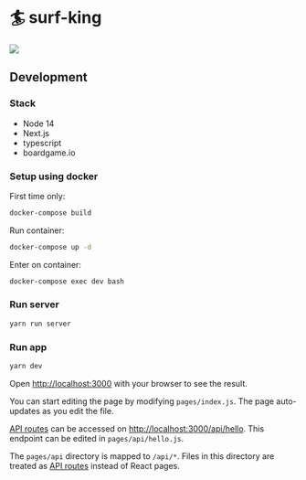 # 🏄 surf-king

![](media/board.png)

## Development

### Stack
- Node 14
- Next.js
- typescript
- boardgame.io

### Setup using docker

First time only:
```bash
docker-compose build
```

Run container:
```bash
docker-compose up -d
```

Enter on container:
```bash
docker-compose exec dev bash
```

### Run server

```bash
yarn run server
```

### Run app

```bash
yarn dev
```

Open [http://localhost:3000](http://localhost:3000) with your browser to see the result.

You can start editing the page by modifying `pages/index.js`. The page auto-updates as you edit the file.

[API routes](https://nextjs.org/docs/api-routes/introduction) can be accessed on [http://localhost:3000/api/hello](http://localhost:3000/api/hello). This endpoint can be edited in `pages/api/hello.js`.

The `pages/api` directory is mapped to `/api/*`. Files in this directory are treated as [API routes](https://nextjs.org/docs/api-routes/introduction) instead of React pages.
